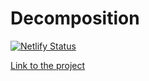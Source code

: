 Decomposition
===

[![Netlify Status](https://api.netlify.com/api/v1/badges/bc294660-d51c-4246-a20c-85410e732294/deploy-status)](https://app.netlify.com/sites/react-ra-decomposition/deploys)

[Link to the project](https://react-ra-decomposition.netlify.app/)